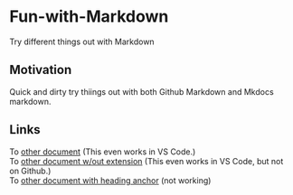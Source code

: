# Fun-with-Markdown

Try different things out with Markdown

## Motivation

Quick and dirty try thiings out with both Github Markdown and Mkdocs markdown.

## Links

To [other document](other.md) (This even works in VS Code.)  
To [other document w/out extension](other) (This even works in VS Code, but not on Github.)  
To [other document with heading anchor](other/Anchor) (not working)
